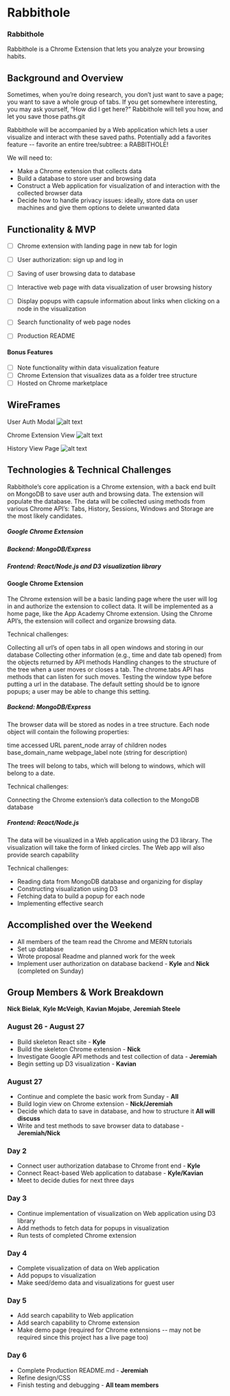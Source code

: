 # Rabbithole

### Rabbithole 

Rabbithole is a Chrome Extension that lets you analyze your browsing habits. 

## Background and Overview

Sometimes, when you’re doing research, you don’t just want to save a page; you want to save a whole group of tabs. If you get somewhere interesting, you may ask yourself, “How did I get here?” Rabbithole will tell you how, and let you save those paths.git 

Rabbithole will be accompanied by a Web application which lets a user visualize and interact with these saved paths. Potentially add a favorites feature -- favorite an entire tree/subtree: a RABBITHOLE! 

We will need to: 
  * Make a Chrome extension that collects data 
  * Build a database to store user and browsing data
  * Construct a Web application for visualization of and interaction with the collected browser data
  * Decide how to handle privacy issues: ideally, store data on user machines and give them options to delete unwanted data

## Functionality & MVP

   - [ ] Chrome extension with landing page in new tab for login 
   - [ ] User authorization: sign up and log in
   - [ ] Saving of user browsing data to database
   - [ ] Interactive web page with data visualization of user browsing history
   - [ ] Display popups with capsule information about links when clicking on a node in the visualization
   - [ ] Search functionality of web page nodes
   - [ ] Production README


#### Bonus Features
   - [ ] Note functionality within data visualization feature
   - [ ] Chrome Extension that visualizes data as a folder tree structure
   - [ ] Hosted on Chrome marketplace

## WireFrames
User Auth Modal
![alt text](https://github.com/Kyle01/rabbit_hole_rescue/blob/master/images/user_auth_modal.jpg)

Chrome Extension View
![alt text](https://github.com/Kyle01/rabbit_hole_rescue/blob/master/images/chrome_extension.jpg)

History View Page
![alt text](https://github.com/Kyle01/rabbit_hole_rescue/blob/master/images/view_page.png)


## Technologies & Technical Challenges

Rabbithole’s core application is a Chrome extension, with a back end built on MongoDB to save user auth and browsing data. The extension will populate the database. The data will be collected using methods from various Chrome API’s: Tabs, History, Sessions, Windows and Storage are the most likely candidates. 

  ##### Google Chrome Extension
  ##### Backend: MongoDB/Express
  ##### Frontend: React/Node.js and D3 visualization library

#### Google Chrome Extension 
 
The Chrome extension will be a basic landing page where the user will log in and authorize the extension to collect data. It will be implemented as a home page, like the App Academy Chrome extension. Using the Chrome API’s, the extension will collect and organize browsing data.

Technical challenges: 

Collecting all url’s of open tabs in all open windows and storing in our database 
Collecting other information (e.g., time and date tab opened) from the objects returned by API methods
Handling changes to the structure of the tree when a user moves or closes a tab. The chrome.tabs API has methods that can listen for such moves. 
Testing the window type before putting a url in the database. The default setting should be to ignore popups; a user may be able to change this setting.

##### Backend: MongoDB/Express 

The browser data will be stored as nodes in a tree structure. Each node object will contain the following properties: 

time accessed 
URL 
parent_node 
array of children nodes 
base_domain_name
webpage_label 
note (string for description)

The trees will belong to tabs, which will belong to windows, which will belong to a date.

Technical challenges: 

Connecting the Chrome extension’s data collection to the MongoDB database 

##### Frontend: React/Node.js 

The data will be visualized in a Web application using the D3 library. The visualization will take the form of linked circles. The Web app will also provide search capability

Technical challenges: 
  - Reading data from MongoDB database and organizing for display 
  - Constructing visualization using D3 
  - Fetching data to build a popup for each node
  - Implementing effective search 


## Accomplished over the Weekend

  - All members of the team read the Chrome and MERN tutorials
  - Set up database
  - Wrote proposal Readme and planned work for the week
  - Implement user authorization on database backend - **Kyle** and **Nick** (completed on Sunday)


## Group Members & Work Breakdown

**Nick Bielak**,
**Kyle McVeigh**,
**Kavian Mojabe**,
**Jeremiah Steele**

### August 26 - August 27
  - Build skeleton React site -  **Kyle**
  - Build the skeleton Chrome extension - **Nick**
  - Investigate Google API methods and test collection of data - **Jeremiah** 
  - Begin setting up D3 visualization - **Kavian** 

### August 27 
  - Continue and complete the basic work from Sunday - **All**
  - Build login view on Chrome extension - **Nick/Jeremiah**
  - Decide which data to save in database, and how to structure it **All will discuss**
  - Write and test methods to save browser data to database - **Jeremiah/Nick**

### Day 2

  - Connect user authorization database to Chrome front end - **Kyle**
  - Connect React-based Web application to database - **Kyle/Kavian**
  - Meet to decide duties for next three days

### Day 3
  - Continue implementation of visualization on Web application using D3 library 
  - Add methods to fetch data for popups in visualization
  - Run tests of completed Chrome extension

### Day 4
  - Complete visualization of data on Web application 
  - Add popups to visualization
  - Make seed/demo data and visualizations for guest user

### Day 5
  - Add search capability to Web application
  - Add search capability to Chrome extension 
  - Make demo page (required for Chrome extensions -- may not be required since this project has a live page too)

### Day 6
  - Complete Production README.md - **Jeremiah** 
  - Refine design/CSS 
  - Finish testing and debugging - **All team members** 


